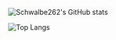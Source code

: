 ![Schwalbe262's GitHub stats](https://github-readme-stats.vercel.app/api?username=Schwalbe262&count_private=true)

![Top Langs](https://github-readme-stats.vercel.app/api/top-langs/?username=Schwalbe262&hide=Makefile,Assembly&layout=compact)
